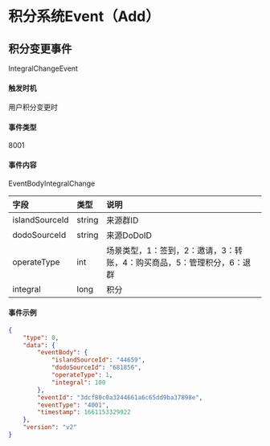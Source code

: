 # 积分系统Event（Add）

## 积分变更事件

IntegralChangeEvent

#### 触发时机

用户积分变更时

#### 事件类型

8001

#### 事件内容

EventBodyIntegralChange

|字段|类型|说明|
|:---------------|:-----|:---------------|
|islandSourceId|string|来源群ID|
|dodoSourceId|string|来源DoDoID|
|operateType|int|场景类型，1：签到，2：邀请，3：转账，4：购买商品，5：管理积分，6：退群|
|integral|long|积分|

#### 事件示例

```json
{
    "type": 0,
    "data": {
        "eventBody": {
            "islandSourceId": "44659",
            "dodoSourceId": "681856",
            "operateType": 1,
            "integral": 100
        },
        "eventId": "3dcf80c0a3244661a6c65dd9ba37898e",
        "eventType": "4001",
        "timestamp": 1661153329922
    },
    "version": "v2"
}
```
